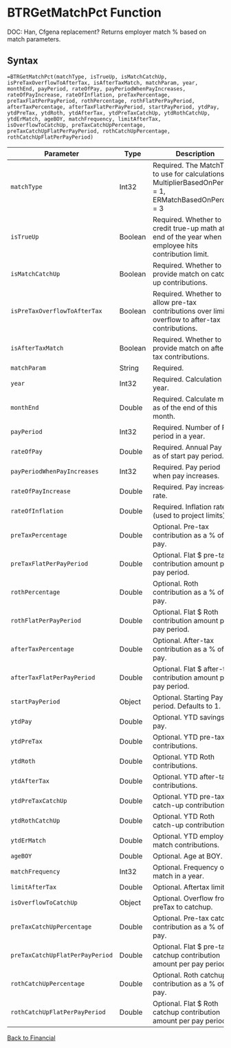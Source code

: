# BTRGetMatchPct Function

DOC: Han, Cfgena replacement?  Returns employer match % based on match parameters.

## Syntax

```excel
=BTRGetMatchPct(matchType, isTrueUp, isMatchCatchUp, isPreTaxOverflowToAfterTax, isAfterTaxMatch, matchParam, year, monthEnd, payPeriod, rateOfPay, payPeriodWhenPayIncreases, rateOfPayIncrease, rateOfInflation, preTaxPercentage, preTaxFlatPerPayPeriod, rothPercentage, rothFlatPerPayPeriod, afterTaxPercentage, afterTaxFlatPerPayPeriod, startPayPeriod, ytdPay, ytdPreTax, ytdRoth, ytdAfterTax, ytdPreTaxCatchUp, ytdRothCatchUp, ytdErMatch, ageBOY, matchFrequency, limitAfterTax, isOverflowToCatchUp, preTaxCatchUpPercentage, preTaxCatchUpFlatPerPayPeriod, rothCatchUpPercentage, rothCatchUpFlatPerPayPeriod)
```

Parameter | Type | Description
---|---|---
`matchType` | Int32 | Required.  The MatchType to use for calculations.  MultiplierBasedOnPercent = 1, ERMatchBasedOnPercent = 3
`isTrueUp` | Boolean | Required.  Whether to credit true-up math at the end of the year when employee hits contribution limit.
`isMatchCatchUp` | Boolean | Required.  Whether to provide match on catch-up contributions.
`isPreTaxOverflowToAfterTax` | Boolean | Required.  Whether to allow pre-tax contributions over limit to overflow to after-tax contributions.
`isAfterTaxMatch` | Boolean | Required.  Whether to provide match on after-tax contributions.
`matchParam` | String | Required.  | delimited list of periods.  Each period is in the form of M:P:P where M is number of months for this period, and each P is a tier of a , seperated pair of decimal values.
`year` | Int32 | Required.  Calculation year.
`monthEnd` | Double | Required.  Calculate match as of the end of this month.
`payPeriod` | Int32 | Required.  Number of Pay period in a year.
`rateOfPay` | Double | Required.  Annual Pay rate as of start pay period.
`payPeriodWhenPayIncreases` | Int32 | Required.  Pay period when pay increases.
`rateOfPayIncrease` | Double | Required.  Pay increase rate.
`rateOfInflation` | Double | Required.  Inflation rate (used to project limits).
`preTaxPercentage` | Double | Optional.  Pre-tax contribution as a % of pay.
`preTaxFlatPerPayPeriod` | Double | Optional.  Flat $ pre-tax contribution amount per pay period.
`rothPercentage` | Double | Optional.  Roth contribution as a % of pay.
`rothFlatPerPayPeriod` | Double | Optional.  Flat $ Roth contribution amount per pay period.
`afterTaxPercentage` | Double | Optional.  After-tax contribution as a % of pay.
`afterTaxFlatPerPayPeriod` | Double | Optional.  Flat $ after-tax contribution amount per pay period.
`startPayPeriod` | Object | Optional.  Starting Pay period.  Defaults to 1.
`ytdPay` | Double | Optional.  YTD savings pay.
`ytdPreTax` | Double | Optional.  YTD pre-tax contributions.
`ytdRoth` | Double | Optional.  YTD Roth contributions.
`ytdAfterTax` | Double | Optional.  YTD after-tax contributions.
`ytdPreTaxCatchUp` | Double | Optional.  YTD pre-tax catch-up contributions.
`ytdRothCatchUp` | Double | Optional.  YTD Roth catch-up contributions.
`ytdErMatch` | Double | Optional.  YTD employer match contributions.
`ageBOY` | Double | Optional.  Age at BOY.
`matchFrequency` | Int32 | Optional.  Frequency of match in a year.
`limitAfterTax` | Double | Optional.  Aftertax limit.
`isOverflowToCatchUp` | Object | Optional.  Overflow from preTax to catchup.
`preTaxCatchUpPercentage` | Double | Optional.  Pre-tax catchup contribution as a % of pay.
`preTaxCatchUpFlatPerPayPeriod` | Double | Optional.  Flat $ pre-tax catchup contribution amount per pay period.
`rothCatchUpPercentage` | Double | Optional.  Roth catchup contribution as a % of pay.
`rothCatchUpFlatPerPayPeriod` | Double | Optional.  Flat $ Roth catchup contribution amount per pay period.

[Back to Financial](RBLeFinancial.md)